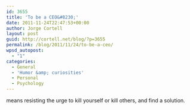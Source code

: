 ```yaml
---
id: 3655
title: 'To be a CEO&#8230;'
date: 2011-11-24T22:47:53+00:00
author: Jorge Cortell
layout: post
guid: http://cortell.net/blog/?p=3655
permalink: /blog/2011/11/24/to-be-a-ceo/
wpsd_autopost:
  - "1"
categories:
  - General
  - 'Humor &amp; curiosities'
  - Personal
  - Psychology
---
```

means resisting the urge to kill yourself or kill others, and find a solution.
